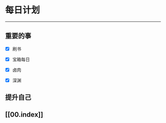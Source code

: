 
# 每日计划
---
## 重要的事

- [x]  刷书
- [x]  宝箱每日
- [x]  卤肉
- [x] 深渊



## 提升自己

  



## [[00.index]]










